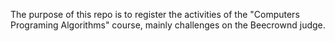 The purpose of this repo is to register the activities of the "Computers Programing Algorithms" course, mainly challenges on the Beecrownd judge.
